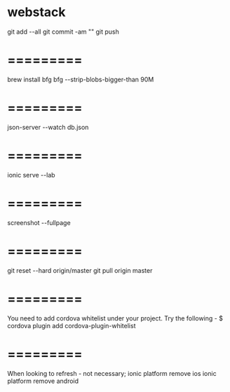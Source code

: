 # webstack
git add --all
git commit -am "<commit message>"
git push

# =========
brew install bfg
bfg --strip-blobs-bigger-than 90M

# =========
json-server --watch db.json

# =========
ionic serve --lab

# =========
screenshot --fullpage

# =========
git reset --hard origin/master
git pull origin master

# =========
You need to add cordova whitelist under your project. Try the following -
$ cordova plugin add cordova-plugin-whitelist

# =========
When looking to refresh - not necessary;
ionic platform remove ios
ionic platform remove android